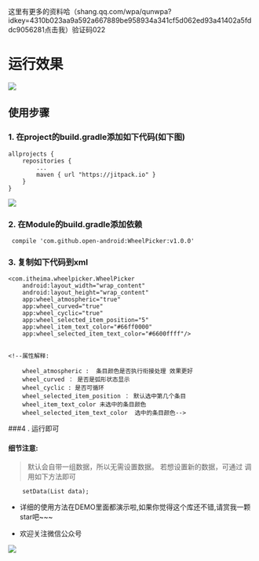 这里有更多的资料哈（shang.qq.com/wpa/qunwpa?idkey=4310b023aa9a592a667889be958934a341cf5d062ed93a41402a5fddc9056281点击我）验证码022

# 运行效果

![](http://i.imgur.com/TPkIrBJ.gif)



## 使用步骤

### 1. 在project的build.gradle添加如下代码(如下图)

	allprojects {
	    repositories {
	        ...
	        maven { url "https://jitpack.io" }
	    }
	}

![](http://oi5nqn6ce.bkt.clouddn.com/itheima/booster/code/jitpack.png)


### 2. 在Module的build.gradle添加依赖

     compile 'com.github.open-android:WheelPicker:v1.0.0'


### 3. 复制如下代码到xml

    <com.itheima.wheelpicker.WheelPicker
        android:layout_width="wrap_content"
        android:layout_height="wrap_content"
        app:wheel_atmospheric="true"
        app:wheel_curved="true"
        app:wheel_cyclic="true"
        app:wheel_selected_item_position="5"
        app:wheel_item_text_color="#66ff0000"
		app:wheel_selected_item_text_color="#6600ffff"/>


    <!--属性解释:
	
        wheel_atmospheric :  条目颜色是否执行衔接处理 效果更好
        wheel_curved ： 是否是弧形状态显示
        wheel_cyclic : 是否可循环
        wheel_selected_item_position ： 默认选中第几个条目
        wheel_item_text_color 未选中的条目颜色
        wheel_selected_item_text_color  选中的条目颜色-->

###4 . 运行即可

#### 细节注意:

> 默认会自带一组数据，所以无需设置数据。 若想设置新的数据，可通过 调用如下方法即可

		setData(List data); 

* 详细的使用方法在DEMO里面都演示啦,如果你觉得这个库还不错,请赏我一颗star吧~~~

* 欢迎关注微信公众号

![](http://mmbiz.qpic.cn/mmbiz_jpg/SGLMEl6egy86amMN9XlltwZamViaKibz8J4aVZB5XqU1SwIhLHe3ZMiaTv4tMmNo0YUqJbZbrjfsQemWnp0LpeSpg/640?wx_fmt=jpeg&tp=webp&wxfrom=5&wx_lazy=1)
